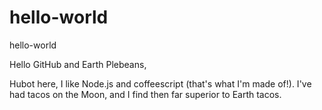 # hello-world
hello-world

Hello GitHub and Earth Plebeans, 

Hubot here, I like Node.js and coffeescript (that's what I'm made of!).
I've had tacos on the Moon, and I find then far superior to Earth tacos. 

